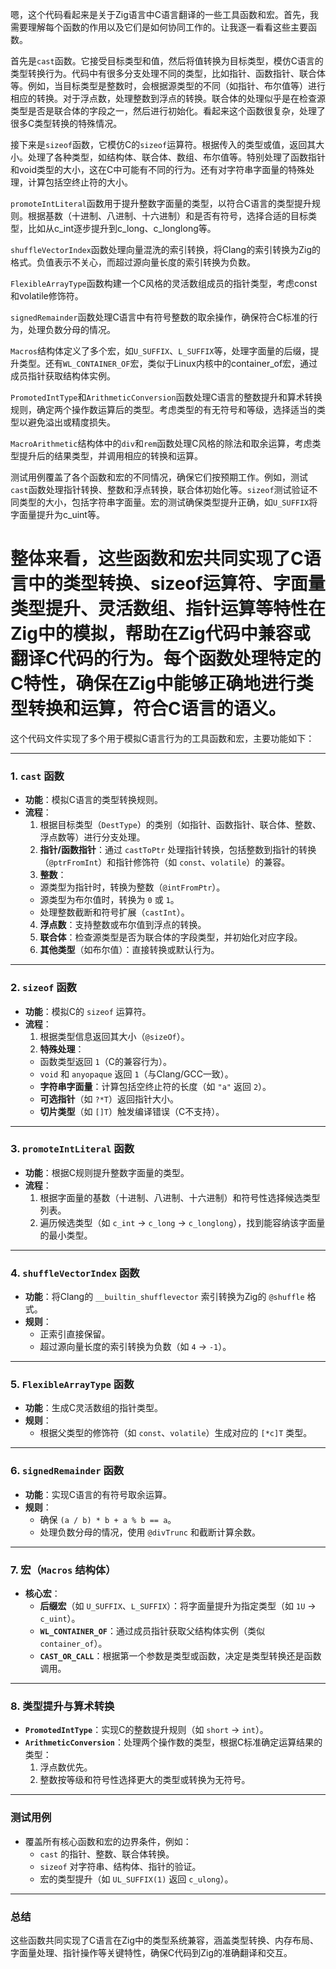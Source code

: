 嗯，这个代码看起来是关于Zig语言中C语言翻译的一些工具函数和宏。首先，我需要理解每个函数的作用以及它们是如何协同工作的。让我逐一看看这些主要函数。

首先是`cast`函数。它接受目标类型和值，然后将值转换为目标类型，模仿C语言的类型转换行为。代码中有很多分支处理不同的类型，比如指针、函数指针、联合体等。例如，当目标类型是整数时，会根据源类型的不同（如指针、布尔值等）进行相应的转换。对于浮点数，处理整数到浮点的转换。联合体的处理似乎是在检查源类型是否是联合体的字段之一，然后进行初始化。看起来这个函数很复杂，处理了很多C类型转换的特殊情况。

接下来是`sizeof`函数，它模仿C的`sizeof`运算符。根据传入的类型或值，返回其大小。处理了各种类型，如结构体、联合体、数组、布尔值等。特别处理了函数指针和void类型的大小，这在C中可能有不同的行为。还有对字符串字面量的特殊处理，计算包括空终止符的大小。

`promoteIntLiteral`函数用于提升整数字面量的类型，以符合C语言的类型提升规则。根据基数（十进制、八进制、十六进制）和是否有符号，选择合适的目标类型，比如从c_int逐步提升到c_long、c_longlong等。

`shuffleVectorIndex`函数处理向量混洗的索引转换，将Clang的索引转换为Zig的格式。负值表示不关心，而超过源向量长度的索引转换为负数。

`FlexibleArrayType`函数构建一个C风格的灵活数组成员的指针类型，考虑const和volatile修饰符。

`signedRemainder`函数处理C语言中有符号整数的取余操作，确保符合C标准的行为，处理负数分母的情况。

`Macros`结构体定义了多个宏，如`U_SUFFIX`、`L_SUFFIX`等，处理字面量的后缀，提升类型。还有`WL_CONTAINER_OF`宏，类似于Linux内核中的container_of宏，通过成员指针获取结构体实例。

`PromotedIntType`和`ArithmeticConversion`函数处理C语言的整数提升和算术转换规则，确定两个操作数运算后的类型。考虑类型的有无符号和等级，选择适当的类型以避免溢出或精度损失。

`MacroArithmetic`结构体中的`div`和`rem`函数处理C风格的除法和取余运算，考虑类型提升后的结果类型，并调用相应的转换和运算。

测试用例覆盖了各个函数和宏的不同情况，确保它们按预期工作。例如，测试`cast`函数处理指针转换、整数和浮点转换，联合体初始化等。`sizeof`测试验证不同类型的大小，包括字符串字面量。宏的测试确保类型提升正确，如`U_SUFFIX`将字面量提升为c_uint等。

整体来看，这些函数和宏共同实现了C语言中的类型转换、sizeof运算符、字面量类型提升、灵活数组、指针运算等特性在Zig中的模拟，帮助在Zig代码中兼容或翻译C代码的行为。每个函数处理特定的C特性，确保在Zig中能够正确地进行类型转换和运算，符合C语言的语义。
================================================
这个代码文件实现了多个用于模拟C语言行为的工具函数和宏，主要功能如下：

---

### **1. `cast` 函数**
- **功能**：模拟C语言的类型转换规则。
- **流程**：
  1. 根据目标类型（`DestType`）的类别（如指针、函数指针、联合体、整数、浮点数等）进行分支处理。
  2. **指针/函数指针**：通过 `castToPtr` 处理指针转换，包括整数到指针的转换（`@ptrFromInt`）和指针修饰符（如 `const`、`volatile`）的兼容。
  3. **整数**：
    - 源类型为指针时，转换为整数（`@intFromPtr`）。
    - 源类型为布尔值时，转换为 `0` 或 `1`。
    - 处理整数截断和符号扩展（`castInt`）。
  4. **浮点数**：支持整数或布尔值到浮点的转换。
  5. **联合体**：检查源类型是否为联合体的字段类型，并初始化对应字段。
  6. **其他类型**（如布尔值）：直接转换或默认行为。

---

### **2. `sizeof` 函数**
- **功能**：模拟C的 `sizeof` 运算符。
- **流程**：
  1. 根据类型信息返回其大小（`@sizeOf`）。
  2. **特殊处理**：
    - 函数类型返回 `1`（C的兼容行为）。
    - `void` 和 `anyopaque` 返回 `1`（与Clang/GCC一致）。
    - **字符串字面量**：计算包括空终止符的长度（如 `"a"` 返回 `2`）。
    - **可选指针**（如 `?*T`）返回指针大小。
    - **切片类型**（如 `[]T`）触发编译错误（C不支持）。

---

### **3. `promoteIntLiteral` 函数**
- **功能**：根据C规则提升整数字面量的类型。
- **流程**：
  1. 根据字面量的基数（十进制、八进制、十六进制）和符号性选择候选类型列表。
  2. 遍历候选类型（如 `c_int` → `c_long` → `c_longlong`），找到能容纳该字面量的最小类型。

---

### **4. `shuffleVectorIndex` 函数**
- **功能**：将Clang的 `__builtin_shufflevector` 索引转换为Zig的 `@shuffle` 格式。
- **规则**：
  - 正索引直接保留。
  - 超过源向量长度的索引转换为负数（如 `4` → `-1`）。

---

### **5. `FlexibleArrayType` 函数**
- **功能**：生成C灵活数组的指针类型。
- **规则**：
  - 根据父类型的修饰符（如 `const`、`volatile`）生成对应的 `[*c]T` 类型。

---

### **6. `signedRemainder` 函数**
- **功能**：实现C语言的有符号取余运算。
- **规则**：
  - 确保 `(a / b) * b + a % b == a`。
  - 处理负数分母的情况，使用 `@divTrunc` 和截断计算余数。

---

### **7. 宏（`Macros` 结构体）**
- **核心宏**：
  - **后缀宏**（如 `U_SUFFIX`、`L_SUFFIX`）：将字面量提升为指定类型（如 `1U` → `c_uint`）。
  - **`WL_CONTAINER_OF`**：通过成员指针获取父结构体实例（类似 `container_of`）。
  - **`CAST_OR_CALL`**：根据第一个参数是类型或函数，决定是类型转换还是函数调用。

---

### **8. 类型提升与算术转换**
- **`PromotedIntType`**：实现C的整数提升规则（如 `short` → `int`）。
- **`ArithmeticConversion`**：处理两个操作数的类型，根据C标准确定运算结果的类型：
  1. 浮点数优先。
  2. 整数按等级和符号性选择更大的类型或转换为无符号。

---

### **测试用例**
- 覆盖所有核心函数和宏的边界条件，例如：
  - `cast` 的指针、整数、联合体转换。
  - `sizeof` 对字符串、结构体、指针的验证。
  - 宏的类型提升（如 `UL_SUFFIX(1)` 返回 `c_ulong`）。

---

### **总结**
这些函数共同实现了C语言在Zig中的类型系统兼容，涵盖类型转换、内存布局、字面量处理、指针操作等关键特性，确保C代码到Zig的准确翻译和交互。